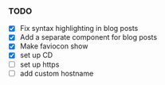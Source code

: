 ### TODO

- [x] Fix syntax highlighting in blog posts
- [x] Add a separate component for blog posts
- [x] Make faviocon show
- [x] set up CD
- [ ] set up https
- [ ] add custom hostname
